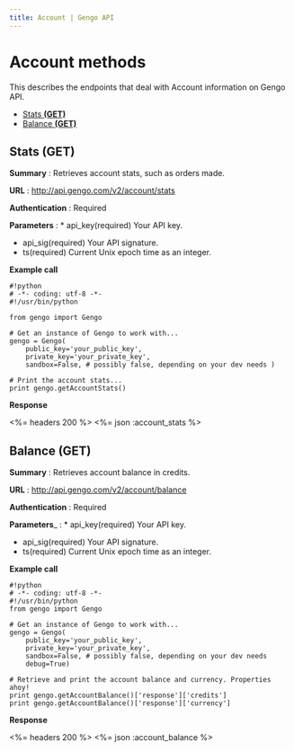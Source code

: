 ```yaml
---
title: Account | Gengo API
---
```


# Account methods

This describes the endpoints that deal with Account information on Gengo API.

* [Stats __(GET)__](#stats-get)
* [Balance __(GET)__](#balance-get)

## Stats (GET)

__Summary__
: Retrieves account stats, such as orders made.

__URL__
: http://api.gengo.com/v2/account/stats

__Authentication__
: Required

__Parameters__
: * api_key(required) Your API key.
  * api_sig(required) Your API signature.
  * ts(required) Current Unix epoch time as an integer.

__Example call__

    #!python
    # -*- coding: utf-8 -*-
    #!/usr/bin/python

    from gengo import Gengo

    # Get an instance of Gengo to work with...
    gengo = Gengo(
        public_key='your_public_key',
        private_key='your_private_key',
        sandbox=False, # possibly false, depending on your dev needs )

    # Print the account stats...
    print gengo.getAccountStats()


__Response__

<%= headers 200 %>
<%= json :account_stats %>

## Balance (GET)

__Summary__
: Retrieves account balance in credits.

__URL__
: http://api.gengo.com/v2/account/balance

__Authentication__
: Required

__Parameters___
: * api_key(required) Your API key.
  * api_sig(required) Your API signature.
  * ts(required) Current Unix epoch time as an integer.

__Example call__

    #!python
    # -*- coding: utf-8 -*-
    #!/usr/bin/python
    from gengo import Gengo

    # Get an instance of Gengo to work with...
    gengo = Gengo(
        public_key='your_public_key',
        private_key='your_private_key',
        sandbox=False, # possibly false, depending on your dev needs
        debug=True)

    # Retrieve and print the account balance and currency. Properties ahoy!
    print gengo.getAccountBalance()['response']['credits']
    print gengo.getAccountBalance()['response']['currency']

__Response__

<%= headers 200 %>
<%= json :account_balance %>
